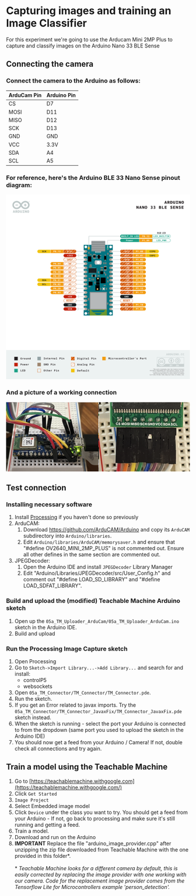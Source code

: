 # Capturing images and training an Image Classifier
For this experiment we're going to use the Arducam Mini 2MP Plus to capture and classify images on the Arduino Nano 33 BLE Sense

## Connecting the camera
### Connect the camera to the Arduino as follows:

| ArduCam Pin | Arduino Pin |
|------------|-------------|
| CS         | D7          |
| MOSI       | D11         |
| MISO       | D12         |
| SCK        | D13         |
| GND        | GND         |
| VCC        | 3.3V        |
| SDA        | A4          |
| SCL        | A5          |

### For reference, here's the Arduino BLE 33 Nano Sense pinout diagram:
![Pinout](images/ble33nanosense_pinout.png?raw=true "Pinout")

### And a picture of a working connection
![Connected](images/connected.png?raw=true "Connected")


## Test connection

### Installing necessary software
1. Install [Processing](https://processing.org/download) if you haven't done so previously
1. ArduCAM:
    1. Download https://github.com/ArduCAM/Arduino and copy its `ArduCAM`
    subdirectory into `Arduino/libraries`.
    1. Edit `Arduino/libraries/ArduCAM/memorysaver.h` and ensure that
    "#define OV2640_MINI_2MP_PLUS" is not commented out. Ensure all other
    defines in the same section are commented out.
1. JPEGDecoder:
    1. Open the Arduino IDE and install `JPEGDecoder` Library Manager
    1. Edit "Arduino/Libraries/JPEGDecoder/src/User_Config.h" and comment out
     "#define LOAD_SD_LIBRARY" and "#define LOAD_SDFAT_LIBRARY".

### Build and upload the (modified) Teachable Machine Arduino sketch
1. Open up the `05a_TM_Uploader_ArduCam/05a_TM_Uploader_ArduCam.ino` sketch in the Arduino IDE.
1. Build and upload

### Run the Processing Image Capture sketch
1. Open Processing
1. Go to `Sketch->Import Library...->Add Library...` and search for and install: 
    * controlP5
    * websockets
1. Open `05a_TM_Connector/TM_Connector/TM_Connector.pde`.
1. Run the sketch.
1. If you get an Error related to javax imports. Try the `05a_TM_Connector/TM_Connector_JavaxFix/TM_Connector_JavaxFix.pde` sketch instead.
1. When the sketch is running - select the port your Arduino is connected to from the dropdown (same port you used to upload the sketch in the Arduino IDE)
1. You should now get a feed from your Arduino / Camera! If not, double check all connections and try again.

## Train a model using the Teachable Machine
1. Go to [https://teachablemachine.withgoogle.com](https://teachablemachine.withgoogle.com/) 
1. Click `Get Started`
1. `Image Project`
1. Select Embedded image model
1. Click `Device` under the class you want to try. You should get a feed from your Arduino - If not, go back to processing and make sure it's still running and getting a feed.
1. Train a model.
1. Download and run on the Arduino
1. **IMPORTANT** Replace the file "arduino_image_provider.cpp" after unzipping the zip file downloaded from Teachable Machine with the one provided in this folder\*.<br/><br/>\* *Teachable Machine looks for a different camera by default, this is easily corrected by replacing the image provider with one working with our camera. Code for the replacement image provider comes from the Tensorflow Lite for Microcontrollers example 'person_detection'.*


